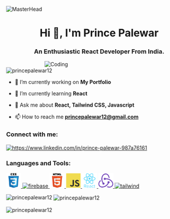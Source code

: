 ![MasterHead](https://repository-images.githubusercontent.com/588181932/e36ec678-7984-4cdd-8e4c-a3932772ff8e)
<h1 align="center">Hi 👋, I'm Prince Palewar</h1>
<h3 align="center">An Enthusiastic React Developer From India.</h3>

<img align="right" alt="Coding"  width="400" src="https://i.pinimg.com/originals/81/17/8b/81178b47a8598f0c81c4799f2cdd4057" />

<p align="left"> <img src="https://komarev.com/ghpvc/?username=princepalewar12&label=Profile%20views&color=0e75b6&style=flat" alt="princepalewar12" /> </p>

- 🔭 I’m currently working on **My Portfolio**

- 🌱 I’m currently learning **React**

- 💬 Ask me about **React, Tailwind CSS, Javascript**

- 📫 How to reach me **princepalewar12@gmail.com**

<h3 align="left">Connect with me:</h3>
<p align="left">
<a href="https://linkedin.com/in/https://www.linkedin.com/in/prince-palewar-987a76161" target="blank"><img align="center" src="https://raw.githubusercontent.com/rahuldkjain/github-profile-readme-generator/master/src/images/icons/Social/linked-in-alt.svg" alt="https://www.linkedin.com/in/prince-palewar-987a76161" height="30" width="40" /></a>
</p>

<h3 align="left">Languages and Tools:</h3>
<p align="left"> <a href="https://www.w3schools.com/css/" target="_blank" rel="noreferrer"> <img src="https://raw.githubusercontent.com/devicons/devicon/master/icons/css3/css3-original-wordmark.svg" alt="css3" width="40" height="40"/> </a> <a href="https://firebase.google.com/" target="_blank" rel="noreferrer"> <img src="https://www.vectorlogo.zone/logos/firebase/firebase-icon.svg" alt="firebase" width="40" height="40"/> </a> <a href="https://www.w3.org/html/" target="_blank" rel="noreferrer"> <img src="https://raw.githubusercontent.com/devicons/devicon/master/icons/html5/html5-original-wordmark.svg" alt="html5" width="40" height="40"/> </a> <a href="https://developer.mozilla.org/en-US/docs/Web/JavaScript" target="_blank" rel="noreferrer"> <img src="https://raw.githubusercontent.com/devicons/devicon/master/icons/javascript/javascript-original.svg" alt="javascript" width="40" height="40"/> </a> <a href="https://reactjs.org/" target="_blank" rel="noreferrer"> <img src="https://raw.githubusercontent.com/devicons/devicon/master/icons/react/react-original-wordmark.svg" alt="react" width="40" height="40"/> </a> <a href="https://redux.js.org" target="_blank" rel="noreferrer"> <img src="https://raw.githubusercontent.com/devicons/devicon/master/icons/redux/redux-original.svg" alt="redux" width="40" height="40"/> </a> <a href="https://tailwindcss.com/" target="_blank" rel="noreferrer"> <img src="https://www.vectorlogo.zone/logos/tailwindcss/tailwindcss-icon.svg" alt="tailwind" width="40" height="40"/> </a> </p>

<p><img align="left" src="https://github-readme-stats.vercel.app/api/top-langs?username=princepalewar12&show_icons=true&locale=en&layout=compact" alt="princepalewar12" /></p>

<p>&nbsp;<img align="center" src="https://github-readme-stats.vercel.app/api?username=princepalewar12&show_icons=true&locale=en" alt="princepalewar12" /></p>

<p><img align="center" src="https://github-readme-streak-stats.herokuapp.com/?user=princepalewar12&" alt="princepalewar12" /></p>
